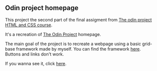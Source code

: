 ## Odin project homepage

This project the second part  of the final assigment from [The odin project HTML and CSS course](https://www.theodinproject.com/paths/full-stack-ruby-on-rails/courses/html-and-css/lessons/design-your-own-grid-based-framework).

It's a recreation of [The Odin Project](https://www.theodinproject.com/) homepage.

The main goal of the project is to recreate a webpage using a basic grid-base framework made by myself. You can find the framework [here](https://github.com/JNFussion/css-framework).<br>
Buttons and links don't work.

If you wanna see it, click [here](https://jnfussion.github.io/odin-project-homepage/).
